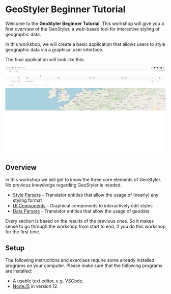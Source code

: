 
# GeoStyler Beginner Tutorial

Welcome to the **GeoStyler Beginner Tutorial**. This workshop will give you a first overview
of the GeoStyler, a web-based tool for interactive styling of geographic data.

In this workshop, we will create a basic application that allows users to style geographic data via a graphical user interface.

The final application will look like this:

[![Final application](/img/geostyler-workshop.gif)](/img/geostyler-workshop.gif)

## Overview

In this workshop we will get to know the three core elements of GeoStyler. No previous knowledge regarding GeoStyler is needed.

- [Style Parsers](#style-parsers-readme) - Translator entities that allow the usage of (nearly) any styling format
- [UI Components](#ui-components-readme) - Graphical components to interactively edit styles
- [Data Parsers](#data-parsers-readme) - Translator entities that allow the usage of geodata

Every section is based on the results of the previous ones. So it makes sense to go through the workshop from start
to end, if you do this workshop for the first time.

## Setup

The following instructions and exercises require some already installed programs on your computer.
Please make sure that the following programs are installed:

- A usable text editor, e.g. [VSCode](https://code.visualstudio.com/).
- [NodeJS](https://nodejs.org/en/) in version 12.
